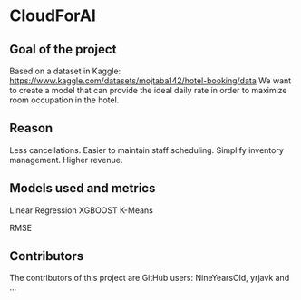 # CloudForAI


## Goal of the project
Based on a dataset in Kaggle: 
https://www.kaggle.com/datasets/mojtaba142/hotel-booking/data
We want to create a model that can provide the ideal daily rate in order to maximize room occupation in the hotel.

## Reason
Less cancellations. Easier to maintain staff scheduling. Simplify inventory management. Higher revenue.

## Models used and metrics
Linear Regression
XGBOOST
K-Means

RMSE

## Contributors
The contributors of this project are GitHub users: NineYearsOld, yrjavk and ...

